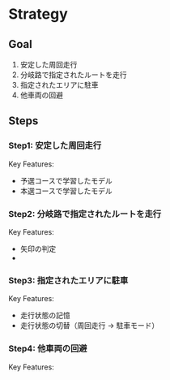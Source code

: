 # Strategy

## Goal

1. 安定した周回走行
2. 分岐路で指定されたルートを走行
3. 指定されたエリアに駐車
4. 他車両の回避

## Steps

### Step1: 安定した周回走行

Key Features:

- 予選コースで学習したモデル
- 本選コースで学習したモデル

### Step2: 分岐路で指定されたルートを走行

Key Features:

- 矢印の判定
-

### Step3: 指定されたエリアに駐車

Key Features:

- 走行状態の記憶
- 走行状態の切替（周回走行 -> 駐車モード）

### Step4: 他車両の回避

Key Features:
